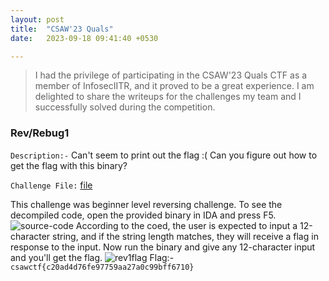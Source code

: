 ```yaml
---
layout: post
title:  "CSAW'23 Quals"
date:   2023-09-18 09:41:40 +0530

---
```

>I had the privilege of participating in the CSAW'23 Quals CTF as a member of InfosecIITR, and it proved to be a great experience. I am delighted to share the writeups for the challenges my team and I successfully solved during the competition.

### Rev/Rebug1

```Description:-```
Can't seem to print out the flag :( Can you figure out how to get the flag with this binary?

```Challenge File:``` [file](/assests/CSAW/test.out)

This challenge was beginner level reversing challenge. To see the decompiled code, open the provided binary in IDA and press F5.
![source-code](/assets/CSAW/source-code.png)
According to the coed, the user is expected to input a 12-character string, and if the string length matches, they will receive a flag in response to the input.
Now run the binary and give any 12-character input and you'll get the flag.
![rev1flag](/assets/CSAW/rev1flag.png)
Flag:- ```csawctf{c20ad4d76fe97759aa27a0c99bff6710}```







 

 
 





